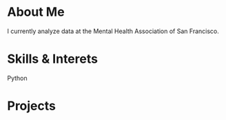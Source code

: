 # About Me
I currently analyze data at the Mental Health Association of San Francisco. 

# Skills & Interets
Python

# Projects

